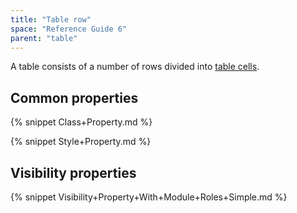 ```yaml
---
title: "Table row"
space: "Reference Guide 6"
parent: "table"
---
```



A table consists of a number of rows divided into [table cells](/refguide6/table-cell).

## Common properties

{% snippet Class+Property.md %}

{% snippet Style+Property.md %}

## Visibility properties

{% snippet Visibility+Property+With+Module+Roles+Simple.md %}
